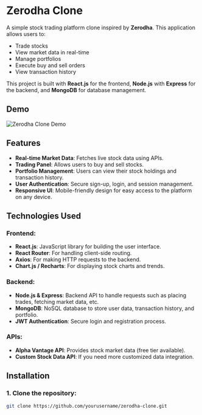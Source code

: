 # Zerodha Clone

A simple stock trading platform clone inspired by **Zerodha**. This application allows users to:
- Trade stocks
- View market data in real-time
- Manage portfolios
- Execute buy and sell orders
- View transaction history

This project is built with **React.js** for the frontend, **Node.js** with **Express** for the backend, and **MongoDB** for database management.

## Demo

![Zerodha Clone Demo](assets/zerodha-clone-demo.gif)

## Features

- **Real-time Market Data**: Fetches live stock data using APIs.
- **Trading Panel**: Allows users to buy and sell stocks.
- **Portfolio Management**: Users can view their stock holdings and transaction history.
- **User Authentication**: Secure sign-up, login, and session management.
- **Responsive UI**: Mobile-friendly design for easy access to the platform on any device.

## Technologies Used

### Frontend:
- **React.js**: JavaScript library for building the user interface.
- **React Router**: For handling client-side routing.
- **Axios**: For making HTTP requests to the backend.
- **Chart.js / Recharts**: For displaying stock charts and trends.

### Backend:
- **Node.js & Express**: Backend API to handle requests such as placing trades, fetching market data, etc.
- **MongoDB**: NoSQL database to store user data, transaction history, and portfolio.
- **JWT Authentication**: Secure login and registration process.

### APIs:
- **Alpha Vantage API**: Provides stock market data (free tier available).
- **Custom Stock Data API**: If you need more customized data integration.

## Installation

### 1. Clone the repository:
```bash
git clone https://github.com/yourusername/zerodha-clone.git
